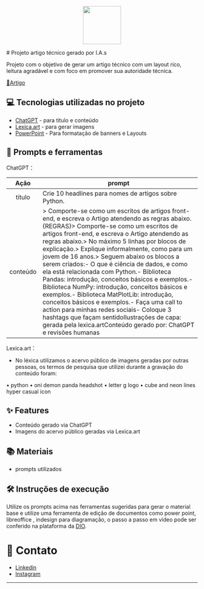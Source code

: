 <p align="center">
    <img width="100" src=".github/assets/python.png">
</p>
# Projeto artigo técnico gerado por I.A.s

Projeto com o objetivo de gerar um artigo técnico com um layout rico, leitura agradável e com foco em promover sua autoridade técnica.

<a href="https://web.dio.me/articles/python-e-ciencia-de-dados-explorando-pandas-numpy-e-matplotlib?back=%2Farticles&open-modal=true&page=1&order=oldest" title="View PDF now"> 📕Artigo</a>

## 💻 Tecnologias utilizadas no projeto

- [ChatGPT](https://chat.openai.com/) - para título e conteúdo
- [Lexica.art](https://lexica.art/) - para gerar imagens
- [PowerPoint](https://www.microsoft.com/en/microsoft-365/powerpoint) - Para formatação de banners e Layouts

## 📄 Prompts e ferramentas


ChatGPT：

|   Ação   | prompt                                                                                                                                                                                                                                                                         |
| :------: | ------------------------------------------------------------------------------------------------------------------------------------------------------------------------------------------------------------------------------------------------------------------------------ |
|  título  | Crie 10 headlines para nomes de artigos sobre Python.                                                                                                                                                                                                    |
| conteúdo | > Comporte-se como um escritos de artigos front-end, e escreva o Artigo atendendo as regras abaixo.{REGRAS}> Comporte-se como um escritos de artigos front-end, e escreva o Artigo atendendo as regras abaixo.> No máximo 5 linhas por blocos de explicação.> Explique informalmente, como para um jovem de 16 anos.> Seguem abaixo os blocos a serem criados:- O que é ciência de dados, e como ela está relacionada com Python.- Biblioteca Pandas: introdução, conceitos básicos e exemplos.- Biblioteca NumPy: introdução, conceitos básicos e exemplos.- Biblioteca MatPlotLib: introdução, conceitos básicos e exemplos.- Faça uma call to action para minhas redes sociais- Coloque 3 hashtags que façam sentidoIlustrações de capa: gerada pela lexica.artConteúdo gerado por: ChatGPT e revisões humanas |


Lexica.art：

- No léxica utilizamos o acervo público de imagens geradas por outras pessoas, os termos de pesquisa que utilizei durante a gravação do conteúdo foram:

• python
• oni demon panda headshot
• letter g logo
• cube and neon lines hyper casual icon


## ✨ Features

- Conteúdo gerado via ChatGPT
- Imagens do acervo público geradas via Lexica.art

## 📚 Materiais

- prompts utilizados

## 🛠️ Instruções de execução

Utilize os prompts acima nas ferramentas sugeridas para gerar o material base e utilize uma ferramenta de edição de documentos como power point, libreoffice , indesign para diagramação, o passo a passo em vídeo pode ser conferido na plataforma da [DIO](https://dio.me).

# 📱 Contato
- [Linkedin](https://www.linkedin.com/in/matheus-santana-76ab83204/)
- [Instagram](https://www.instagram.com/santana48260/)

---
